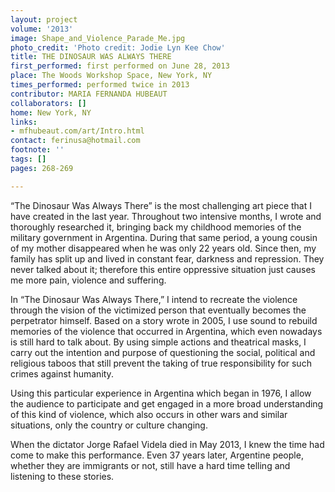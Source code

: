 ```yaml
---
layout: project
volume: '2013'
image: Shape_and_Violence_Parade_Me.jpg
photo_credit: 'Photo credit: Jodie Lyn Kee Chow'
title: THE DINOSAUR WAS ALWAYS THERE
first_performed: first performed on June 28, 2013
place: The Woods Workshop Space, New York, NY
times_performed: performed twice in 2013
contributor: MARIA FERNANDA HUBEAUT
collaborators: []
home: New York, NY
links:
- mfhubeaut.com/art/Intro.html
contact: ferinusa@hotmail.com
footnote: ''
tags: []
pages: 268-269

---
```


“The Dinosaur Was Always There” is the most challenging art piece that I have created in the last year. Throughout two intensive months, I wrote and thoroughly researched it, bringing back my childhood memories of the military government in Argentina. During that same period, a young cousin of my mother disappeared when he was only 22 years old. Since then, my family has split up and lived in constant fear, darkness and repression. They never talked about it; therefore this entire oppressive situation just causes me more pain, violence and suffering.

In “The Dinosaur Was Always There,” I intend to recreate the violence through the vision of the victimized person that eventually becomes the perpetrator himself. Based on a story wrote in 2005, I use sound to rebuild memories of the violence that occurred in Argentina, which even nowadays is still hard to talk about. By using simple actions and theatrical masks, I carry out the intention and purpose of questioning the social, political and religious taboos that still prevent the taking of true responsibility for such crimes against humanity.

Using this particular experience in Argentina which began in 1976, I allow the audience to participate and get engaged in a more broad understanding of this kind of violence, which also occurs in other wars and similar situations, only the country or culture changing.

When the dictator Jorge Rafael Videla died in May 2013, I knew the time had come to make this performance. Even 37 years later, Argentine people, whether they are immigrants or not, still have a hard time telling and listening to these stories.
